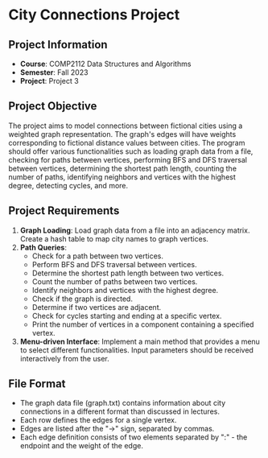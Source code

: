 # City Connections Project

## Project Information
- **Course**: COMP2112 Data Structures and Algorithms
- **Semester**: Fall 2023
- **Project**: Project 3

## Project Objective
The project aims to model connections between fictional cities using a weighted graph representation. The graph's edges will have weights corresponding to fictional distance values between cities. The program should offer various functionalities such as loading graph data from a file, checking for paths between vertices, performing BFS and DFS traversal between vertices, determining the shortest path length, counting the number of paths, identifying neighbors and vertices with the highest degree, detecting cycles, and more.

## Project Requirements
1. **Graph Loading**: Load graph data from a file into an adjacency matrix. Create a hash table to map city names to graph vertices.
2. **Path Queries**:
   - Check for a path between two vertices.
   - Perform BFS and DFS traversal between vertices.
   - Determine the shortest path length between two vertices.
   - Count the number of paths between two vertices.
   - Identify neighbors and vertices with the highest degree.
   - Check if the graph is directed.
   - Determine if two vertices are adjacent.
   - Check for cycles starting and ending at a specific vertex.
   - Print the number of vertices in a component containing a specified vertex.
3. **Menu-driven Interface**: Implement a main method that provides a menu to select different functionalities. Input parameters should be received interactively from the user.

## File Format
- The graph data file (graph.txt) contains information about city connections in a different format than discussed in lectures.
- Each row defines the edges for a single vertex.
- Edges are listed after the "->" sign, separated by commas.
- Each edge definition consists of two elements separated by ":" - the endpoint and the weight of the edge.

